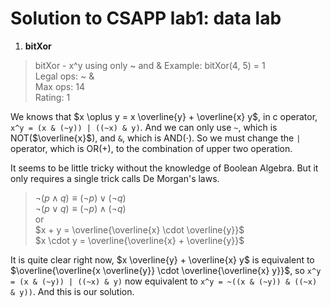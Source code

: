 # Solution to CSAPP lab1: data lab

1. **bitXor**  

> bitXor - x^y using only ~ and &
> Example: bitXor(4, 5) = 1  
> Legal ops: ~ &  
> Max ops: 14  
> Rating: 1  

We knows that $x \oplus y = x \overline{y} + \overline{x} y$, in c operator, `x^y = (x & (~y)) | ((~x) & y)`. And we can only use `~`, which is NOT($\overline{x}$), and `&`, which is AND($\cdot$). So we must change the `|` operator, which is OR($+$), to the combination of upper two operation. 

It seems to be little tricky without the knowledge of Boolean Algebra. But it only requires a single trick calls De Morgan's laws.

> $\lnot(p \land q) \equiv (\lnot p) \lor (\lnot q)$  
> $\lnot(p \lor q) \equiv (\lnot p) \land (\lnot q)$  
> or  
> $x + y = \overline{\overline{x} \cdot \overline{y}}$  
> $x \cdot y = \overline{\overline{x} + \overline{y}}$  

It is quite clear right now, $x \overline{y} + \overline{x} y$ is equivalent to $\overline{\overline{x \overline{y}} \cdot \overline{\overline{x} y}}$, so `x^y = (x & (~y)) | ((~x) & y)` now equivalent to `x^y = ~((x & (~y)) & ((~x) & y))`. And this is our solution.